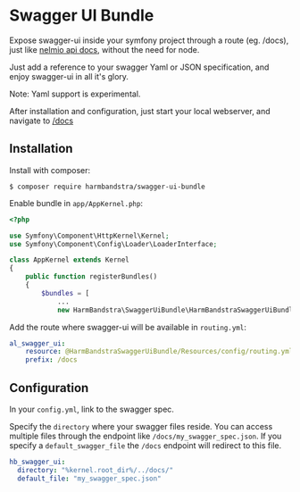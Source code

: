 # Swagger UI Bundle

Expose swagger-ui inside your symfony project through a route (eg. /docs), just like [nelmio api docs](https://github.com/nelmio/NelmioApiDocBundle), without the need for node.

Just add a reference to your swagger Yaml or JSON specification, and enjoy swagger-ui in all it's glory.

Note: Yaml support is experimental.

After installation and configuration, just start your local webserver, and navigate to [/docs](http://127.0.0.1:8000/docs)

## Installation

Install with composer:

`$ composer require harmbandstra/swagger-ui-bundle`

Enable bundle in `app/AppKernel.php`:

```php
<?php

use Symfony\Component\HttpKernel\Kernel;
use Symfony\Component\Config\Loader\LoaderInterface;

class AppKernel extends Kernel
{
    public function registerBundles()
    {
        $bundles = [
            ...
            new HarmBandstra\SwaggerUiBundle\HarmBandstraSwaggerUiBundle(),
```

Add the route where swagger-ui will be available in `routing.yml`:

```yml
al_swagger_ui:
    resource: @HarmBandstraSwaggerUiBundle/Resources/config/routing.yml
    prefix: /docs
```

## Configuration

In your `config.yml`, link to the swagger spec.

Specify the `directory` where your swagger files reside. You can access multiple files through the endpoint like `/docs/my_swagger_spec.json`.
If you specify a `default_swagger_file` the `/docs` endpoint will redirect to this file.

```yaml
hb_swagger_ui:
  directory: "%kernel.root_dir%/../docs/"
  default_file: "my_swagger_spec.json"
```
